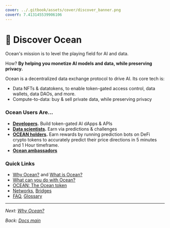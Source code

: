 ```yaml
---
cover: ../.gitbook/assets/cover/discover_banner.png
coverY: 7.413145539906106
---
```


# 🌊 Discover Ocean

Ocean's mission is to level the playing field for AI and data.

How? **By helping you monetize AI models and data, while preserving privacy.**

Ocean is a decentralized data exchange protocol to drive AI. Its core tech is:

* Data NFTs & datatokens, to enable token-gated access control, data wallets, data DAOs, and more.
* Compute-to-data: buy & sell private data, while preserving privacy

### Ocean Users Are...

* [**Developers**](../developers/)**.** Build token-gated AI dApps & APIs
* [**Data scientists**](../data-scientists/)**.** Earn via predictions & challenges
* [**OCEAN holders**](../data-farming/)**.** Earn rewards by running prediction bots on DeFi crypto tokens to accurately predict their price directions in 5 minutes and 1 Hour timeframe.
* [**Ocean ambassadors**](https://oceanprotocol.com/explore/community)

### Quick Links

* [Why Ocean?](why-ocean.md) and [What is Ocean?](what-is-ocean.md)
* [What can you do with Ocean?](benefits.md)
* [OCEAN: The Ocean token](ocean-token.md)
* [Networks](networks/), [Bridges](networks/bridges.md)
* [FAQ](faq.md), [Glossary](glossary.md)

***

_Next:_ [_Why Ocean?_](why-ocean.md)

_Back:_ [_Docs main_](../)
